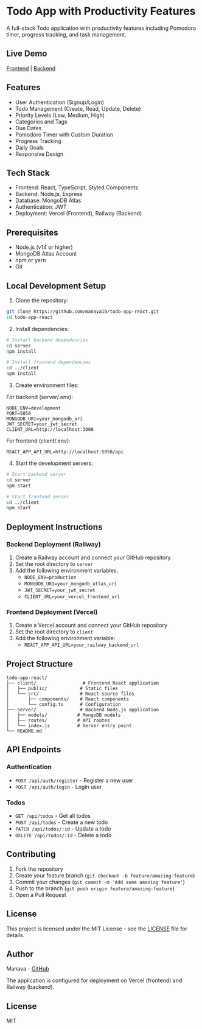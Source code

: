 # Todo App with Productivity Features

A full-stack Todo application with productivity features including Pomodoro timer, progress tracking, and task management.

## Live Demo
[Frontend](https://your-vercel-url.vercel.app) | [Backend](https://your-railway-url.railway.app)

## Features

- User Authentication (Signup/Login)
- Todo Management (Create, Read, Update, Delete)
- Priority Levels (Low, Medium, High)
- Categories and Tags
- Due Dates
- Pomodoro Timer with Custom Duration
- Progress Tracking
- Daily Goals
- Responsive Design

## Tech Stack

- Frontend: React, TypeScript, Styled Components
- Backend: Node.js, Express
- Database: MongoDB Atlas
- Authentication: JWT
- Deployment: Vercel (Frontend), Railway (Backend)

## Prerequisites

- Node.js (v14 or higher)
- MongoDB Atlas Account
- npm or yarn
- Git

## Local Development Setup

1. Clone the repository:
```bash
git clone https://github.com/manava10/todo-app-react.git
cd todo-app-react
```

2. Install dependencies:
```bash
# Install backend dependencies
cd server
npm install

# Install frontend dependencies
cd ../client
npm install
```

3. Create environment files:

For backend (server/.env):
```
NODE_ENV=development
PORT=5050
MONGODB_URI=your_mongodb_uri
JWT_SECRET=your_jwt_secret
CLIENT_URL=http://localhost:3000
```

For frontend (client/.env):
```
REACT_APP_API_URL=http://localhost:5050/api
```

4. Start the development servers:

```bash
# Start backend server
cd server
npm start

# Start frontend server
cd ../client
npm start
```

## Deployment Instructions

### Backend Deployment (Railway)

1. Create a Railway account and connect your GitHub repository
2. Set the root directory to `server`
3. Add the following environment variables:
   - `NODE_ENV=production`
   - `MONGODB_URI=your_mongodb_atlas_uri`
   - `JWT_SECRET=your_jwt_secret`
   - `CLIENT_URL=your_vercel_frontend_url`

### Frontend Deployment (Vercel)

1. Create a Vercel account and connect your GitHub repository
2. Set the root directory to `client`
3. Add the following environment variable:
   - `REACT_APP_API_URL=your_railway_backend_url`

## Project Structure

```
todo-app-react/
├── client/                 # Frontend React application
│   ├── public/            # Static files
│   └── src/               # React source files
│       ├── components/    # React components
│       └── config.ts      # Configuration
├── server/                # Backend Node.js application
│   ├── models/           # MongoDB models
│   ├── routes/           # API routes
│   └── index.js          # Server entry point
└── README.md
```

## API Endpoints

### Authentication
- `POST /api/auth/register` - Register a new user
- `POST /api/auth/login` - Login user

### Todos
- `GET /api/todos` - Get all todos
- `POST /api/todos` - Create a new todo
- `PATCH /api/todos/:id` - Update a todo
- `DELETE /api/todos/:id` - Delete a todo

## Contributing

1. Fork the repository
2. Create your feature branch (`git checkout -b feature/amazing-feature`)
3. Commit your changes (`git commit -m 'Add some amazing feature'`)
4. Push to the branch (`git push origin feature/amazing-feature`)
5. Open a Pull Request

## License

This project is licensed under the MIT License - see the [LICENSE](LICENSE) file for details.

## Author

Manava - [GitHub](https://github.com/manava10)

The application is configured for deployment on Vercel (frontend) and Railway (backend).

## License

MIT 
